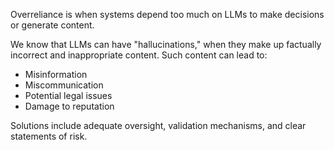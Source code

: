 Overreliance is when systems depend too much on LLMs to make decisions or generate content.

We know that LLMs can have "hallucinations," when they make up factually incorrect and inappropriate content. Such content can lead to: 
- Misinformation
- Miscommunication
- Potential legal issues
- Damage to reputation

Solutions include adequate oversight, validation mechanisms, and clear statements of risk.
